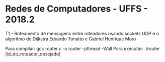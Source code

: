 # Redes de Computadores - UFFS - 2018.2

T1 - Roteamento de mensagens entre roteadores usando sockets UDP e o algoritmo de Dijkstra
Eduardo Tonatto e Gabriel Henrique Moro

Para compilar: gcc router.c -o router -pthread -Wall
Para executar: ./router [id_do_roteador_desejado]
